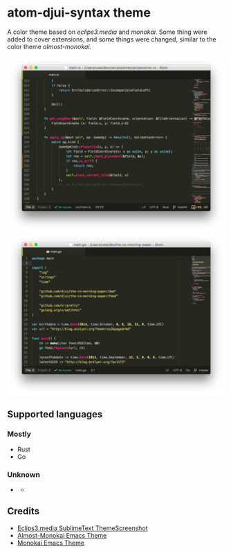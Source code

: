 # atom-djui-syntax theme

A color theme based on *eclips3.media* and *monokai*. Some thing were added to
cover extensions, and some things were changed, similar to the color theme
*almost-monokai*.

![Screenshot - Rust language](https://raw.githubusercontent.com/djui/atom-djui-syntax/master/screenshot_rust.png)
![Screenshot - Go language](https://raw.githubusercontent.com/djui/atom-djui-syntax/master/screenshot_go.png)

## Supported languages

### Mostly

- Rust
- Go

### Unknown

- *

## Credits

- [Eclips3.media SublimeText Theme](http://www.eclips3media.com/workshop/2007/12/06/eclips3media-eclm-textmate-theme)[Screenshot](https://delightlylinux.files.wordpress.com/2015/03/eclips3-media-eclm.png)
- [Almost-Monokai Emacs Theme](http://github.com/lut4rp/almost-monokai)
- [Monokai Emacs Theme](https://github.com/oneKelvinSmith/monokai-emacs)
